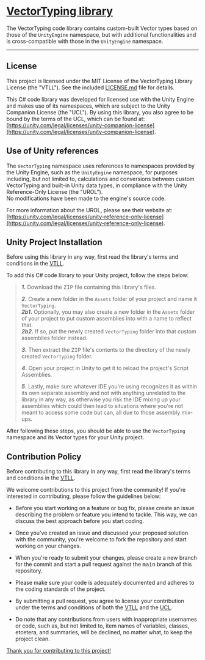 # <ins>VectorTyping library</ins>
The VectorTyping code library contains custom-built Vector types based on those of the `UnityEngine` namespace, but with additional functionalities and is cross-compatible with those in the `UnityEngine` namespace.

<hr>


## License

This project is licensed under the MIT License of the VectorTyping Library License (the "VTLL"). See the included [LICENSE.md](LICENSE.md) file for details.

This C# code library was developed for licensed use with the Unity Engine and makes use of its namespaces, which are subject to the Unity Companion License (the "UCL").
By using this library, you also agree to be bound by the terms of the UCL, which can be found at: [https://unity.com/legal/licenses/unity-companion-license](https://unity.com/legal/licenses/unity-companion-license).


## Use of Unity references

The `VectorTyping` namespace uses references to namespaces provided by the Unity Engine, such as the `UnityEngine` namespace, for purposes
including, but not limited to, calculations and conversions between custom VectorTyping and built-in Unity data types, in compliance with
the Unity Reference-Only License (the "UROL"). <br/>
No modifications have been made to the engine's source code.

For more information about the UROL, please see their website at: [https://unity.com/legal/licenses/unity-reference-only-license](https://unity.com/legal/licenses/unity-reference-only-license).


## Unity Project Installation

Before using this library in any way, first read the library's terms and conditions in the [VTLL](LICENSE.md).

To add this C# code library to your Unity project, follow the steps below:

<blockquote>
  <b><i>1</i>.</b> Download the <samp>ZIP</samp> file containing this library's files.<br/>
  <p> </p>
  <b><i>2</i>.</b> Create a new folder in the <code>Assets</code> folder of your project and name it <code>VectorTyping</code>.<br/>
  <b><i>2b1</i>.</b> Optionally, you may also create a new folder in the <code>Assets</code> folder of your project to put custom assemblies into with a name to reflect that.<br/>
  <b><i>2b2</i>.</b> If so, put the newly created <code>VectorTyping</code> folder into that custom assemblies folder instead.<br/>
  <p> </p>
  <b><i>3</i>.</b> Then extract the <samp>ZIP</samp> file's contents to the directory of the newly created <code>VectorTyping</code> folder.<br/>
  <p> </p>
  <b><i>4</i>.</b> Open your project in Unity to get it to reload the project's Script Assemblies.<br/>
  <p> </p>
  <b><i>5</i>.</b> Lastly, make sure whatever IDE you're using recognizes it as within its own separate assembly and not with anything unrelated to the library in any way, as otherwise you risk the IDE mixing up your assemblies which could then lead to situations where you're not meant to access some code but can, all due to those assembly mix-ups.<br/>
</blockquote>

After following these steps, you should be able to use the `VectorTyping` namespace and its Vector types for your Unity project.


## Contribution Policy

Before contributing to this library in any way, first read the library's terms and conditions in the [VTLL](LICENSE.md).

We welcome contributions to this project from the community! If you're interested in contributing, please follow the guidelines below:

- Before you start working on a feature or bug fix, please create an issue describing the problem or
  feature you intend to tackle. This way, we can discuss the best approach before you start coding.

- Once you've created an issue and discussed your proposed solution with the community, you're welcome to fork the repository and start working on your changes.

- When you're ready to submit your changes, please create a new branch for the commit and start a pull request against the <samp>main</samp> branch of this repository.

- Please make sure your code is adequately documented and adheres to the coding standards of the project.

- By submitting a pull request, you agree to license your contribution under the terms and conditions of both the
  [VTLL](LICENSE.md) and the [UCL](https://unity.com/legal/licenses/unity-companion-license).

- Do note that any contributions from users with inappropriate usernames or code, such as, but not limited to,
  item names of variables, classes, etcetera, and summaries, will be declined, no matter what, to keep the project clean.

<ins>Thank you for contributing to this project!</ins>
